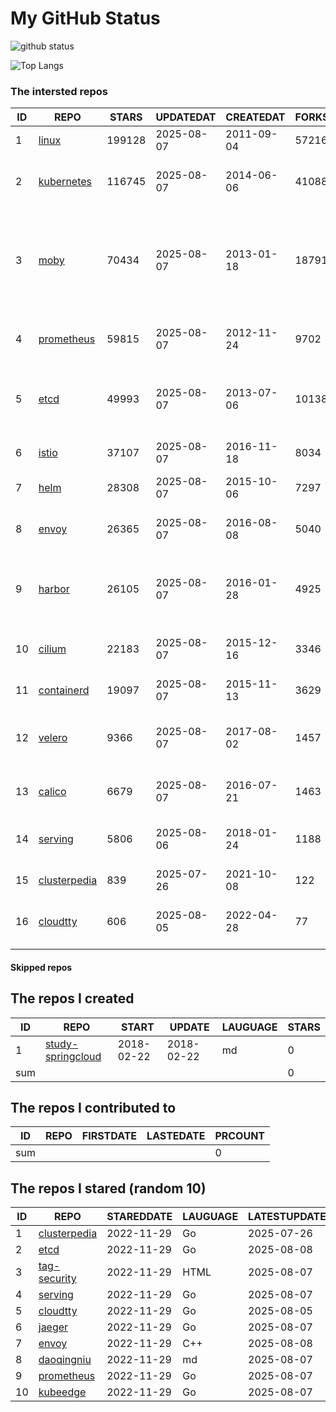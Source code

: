 # My GitHub Status

<img src="https://github-readme-stats-1.yihong0618.vercel.app/api?username=daoqingniu&show_icons=true&&&hide_title=true&count_private=true" alt="github status" />

![Top Langs](https://github-readme-stats-1.yihong0618.vercel.app/api/top-langs/?username=daoqingniu&layout=compact)

<!--START_SECTION:github_repos-->
### The intersted repos
| ID |                              REPO                               | STARS  | UPDATEDAT  | CREATEDAT  | FORKSCOUNT |                                                DESCRIPTIONS                                                |
|----|-----------------------------------------------------------------|--------|------------|------------|------------|------------------------------------------------------------------------------------------------------------|
|  1 | [linux](https://github.com/torvalds/linux)                      | 199128 | 2025-08-07 | 2011-09-04 |      57216 | Linux kernel source tree                                                                                   |
|  2 | [kubernetes](https://github.com/kubernetes/kubernetes)          | 116745 | 2025-08-07 | 2014-06-06 |      41088 | Production-Grade Container Scheduling and Management                                                       |
|  3 | [moby](https://github.com/moby/moby)                            |  70434 | 2025-08-07 | 2013-01-18 |      18791 | The Moby Project - a collaborative project for the container ecosystem to assemble container-based systems |
|  4 | [prometheus](https://github.com/prometheus/prometheus)          |  59815 | 2025-08-07 | 2012-11-24 |       9702 | The Prometheus monitoring system and time series database.                                                 |
|  5 | [etcd](https://github.com/etcd-io/etcd)                         |  49993 | 2025-08-07 | 2013-07-06 |      10138 | Distributed reliable key-value store for the most critical data of a distributed system                    |
|  6 | [istio](https://github.com/istio/istio)                         |  37107 | 2025-08-07 | 2016-11-18 |       8034 | Connect, secure, control, and observe services.                                                            |
|  7 | [helm](https://github.com/helm/helm)                            |  28308 | 2025-08-07 | 2015-10-06 |       7297 | The Kubernetes Package Manager                                                                             |
|  8 | [envoy](https://github.com/envoyproxy/envoy)                    |  26365 | 2025-08-07 | 2016-08-08 |       5040 | Cloud-native high-performance edge/middle/service proxy                                                    |
|  9 | [harbor](https://github.com/goharbor/harbor)                    |  26105 | 2025-08-07 | 2016-01-28 |       4925 | An open source trusted cloud native registry project that stores, signs, and scans content.                |
| 10 | [cilium](https://github.com/cilium/cilium)                      |  22183 | 2025-08-07 | 2015-12-16 |       3346 | eBPF-based Networking, Security, and Observability                                                         |
| 11 | [containerd](https://github.com/containerd/containerd)          |  19097 | 2025-08-07 | 2015-11-13 |       3629 | An open and reliable container runtime                                                                     |
| 12 | [velero](https://github.com/vmware-tanzu/velero)                |   9366 | 2025-08-07 | 2017-08-02 |       1457 | Backup and migrate Kubernetes applications and their persistent volumes                                    |
| 13 | [calico](https://github.com/projectcalico/calico)               |   6679 | 2025-08-07 | 2016-07-21 |       1463 | Cloud native networking and network security                                                               |
| 14 | [serving](https://github.com/knative/serving)                   |   5806 | 2025-08-06 | 2018-01-24 |       1188 | Kubernetes-based, scale-to-zero, request-driven compute                                                    |
| 15 | [clusterpedia](https://github.com/clusterpedia-io/clusterpedia) |    839 | 2025-07-26 | 2021-10-08 |        122 | The Encyclopedia of Kubernetes clusters                                                                    |
| 16 | [cloudtty](https://github.com/cloudtty/cloudtty)                |    606 | 2025-08-05 | 2022-04-28 |         77 | A Friendly Kubernetes CloudShell (Web Terminal) !                                                          |



#### Skipped repos
<!--END_SECTION:github_repos-->

<!--START_SECTION:my_github-->
## The repos I created
| ID  |                                 REPO                                 |   START    |   UPDATE   | LAUGUAGE | STARS |
|-----|----------------------------------------------------------------------|------------|------------|----------|-------|
|   1 | [study-springcloud](https://github.com/daoqingniu/study-springcloud) | 2018-02-22 | 2018-02-22 | md       |     0 |
| sum |                                                                      |            |            |          |     0 |

## The repos I contributed to
| ID  | REPO | FIRSTDATE | LASTEDATE | PRCOUNT |
|-----|------|-----------|-----------|---------|
| sum |      |           |           |       0 |

## The repos I stared (random 10)
| ID |                              REPO                               | STAREDDATE | LAUGUAGE | LATESTUPDATE |
|----|-----------------------------------------------------------------|------------|----------|--------------|
|  1 | [clusterpedia](https://github.com/clusterpedia-io/clusterpedia) | 2022-11-29 | Go       | 2025-07-26   |
|  2 | [etcd](https://github.com/etcd-io/etcd)                         | 2022-11-29 | Go       | 2025-08-08   |
|  3 | [tag-security](https://github.com/cncf/tag-security)            | 2022-11-29 | HTML     | 2025-08-07   |
|  4 | [serving](https://github.com/knative/serving)                   | 2022-11-29 | Go       | 2025-08-07   |
|  5 | [cloudtty](https://github.com/cloudtty/cloudtty)                | 2022-11-29 | Go       | 2025-08-05   |
|  6 | [jaeger](https://github.com/jaegertracing/jaeger)               | 2022-11-29 | Go       | 2025-08-07   |
|  7 | [envoy](https://github.com/envoyproxy/envoy)                    | 2022-11-29 | C++      | 2025-08-08   |
|  8 | [daoqingniu](https://github.com/daoqingniu/daoqingniu)          | 2022-11-29 | md       | 2025-08-07   |
|  9 | [prometheus](https://github.com/prometheus/prometheus)          | 2022-11-29 | Go       | 2025-08-07   |
| 10 | [kubeedge](https://github.com/kubeedge/kubeedge)                | 2022-11-29 | Go       | 2025-08-07   |

<!--END_SECTION:my_github-->
